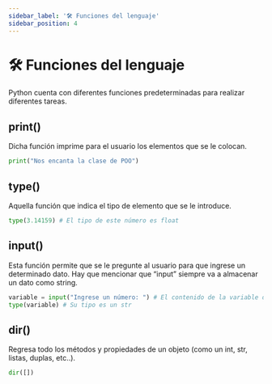 ```yaml
---
sidebar_label: '🛠️ Funciones del lenguaje'
sidebar_position: 4
---
```


# 🛠️ Funciones del lenguaje

Python cuenta con diferentes funciones predeterminadas para realizar diferentes tareas.

## print()

Dicha función imprime para el usuario los elementos que se le colocan.

```python title="Ejemplo de print()"
print("Nos encanta la clase de POO")
```

## type()

Aquella función que indica el tipo de elemento que se le introduce.

```python title="Ejemplo de type()"
type(3.14159) # El tipo de este número es float
```

## input()

Esta función permite que se le pregunte al usuario para que ingrese un determinado dato. Hay que mencionar que “input” siempre va a almacenar un dato como string.

```python title="Ejemplo de input()"
variable = input("Ingrese un número: ") # El contenido de la variable dependerá de lo que escriba el usuario.
type(variable) # Su tipo es un str
```

## dir()

Regresa todo los métodos y propiedades de un objeto (como un int, str, listas, duplas, etc..).

```python title="Ejemplo de dir()"
dir([])
```
